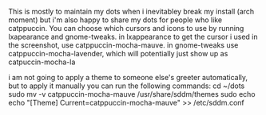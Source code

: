 This is mostly to maintain my dots when i inevitabley break my install (arch moment) but i'm also happy to share my dots for people who like catppuccin. You can choose which cursors and icons to use by running lxapearance and gnome-tweaks. in lxappearance to get the cursor i used in the screenshot, use catppuccin-mocha-mauve. in gnome-tweaks use catppuccin-mocha-lavender, which will potentially just show up as catpuccin-mocha-la

i am not going to apply a theme to someone else's greeter automatically, but to apply it manually you can run the following commands:
cd ~/dots
sudo mv -v catppuccin-mocha-mauve /usr/share/sddm/themes
sudo echo echo "[Theme]
Current=catppuccin-mocha-mauve" >> /etc/sddm.conf


